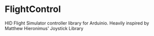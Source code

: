 # FlightControl
HID Flight Simulator controller library for Arduinio. Heavily inspired by Matthew Hieronimus' Joystick Library

